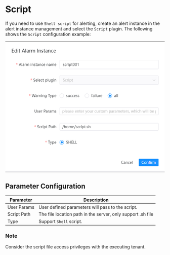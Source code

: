 # Script

If you need to use `Shell script` for alerting, create an alert instance in the alert instance management and select the `Script` plugin.
The following shows the `Script` configuration example:

![dingtalk-plugin](../../../../img/alert/script-plugin.png)

## Parameter Configuration

| **Parameter** |                       **Description**                       |
|---------------|-------------------------------------------------------------|
| User Params   | User defined parameters will pass to the script.            |
| Script Path   | The file location path in the server, only support .sh file |
| Type          | Support `Shell` script.                                     |

### Note

Consider the script file access privileges with the executing tenant.
